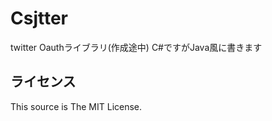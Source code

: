 Csjtter
=======

twitter Oauthライブラリ(作成途中)
C#ですがJava風に書きます


ライセンス
----------

This source is The MIT License.
